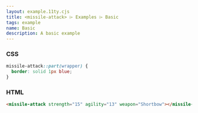 ```yaml
---
layout: example.11ty.cjs
title: <missile-attack> ⌲ Examples ⌲ Basic
tags: example
name: Basic
description: A basic example
---
```


<style>
  missile-attack::part(wrapper) {
		border: solid 1px blue;
	}
</style>
<missile-attack strength="15" agility="13" weapon="Shortbow"></missile-attack>

<h3>CSS</h3>

```css
missile-attack::part(wrapper) {
  border: solid 1px blue;
}
```

<h3>HTML</h3>

```html
<missile-attack strength="15" agility="13" weapon="Shortbow"></missile-attack>
```
